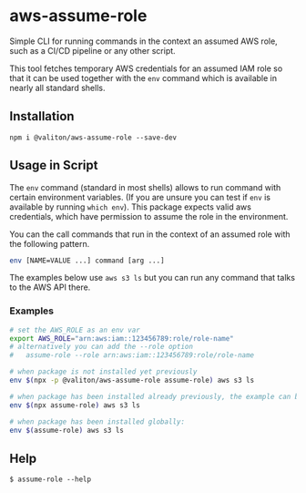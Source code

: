 # aws-assume-role

Simple CLI for running commands in the context an assumed AWS role, such as a
CI/CD pipeline or any other script.

This tool fetches temporary AWS credentials for an assumed IAM role so that it
can be used together with the `env` command which is available in nearly all standard shells.

## Installation

`npm i @valiton/aws-assume-role --save-dev`

## Usage in Script

The `env` command (standard in most shells) allows to run command with certain environment
variables. (If you are unsure you can test if `env` is available by running `which env`).
This package expects valid aws credentials, which have permission to assume the
role in the environment.

You can the call commands that run in the context of an assumed role with the following pattern.

```sh
env [NAME=VALUE ...] command [arg ...]
```

The examples below use `aws s3 ls` but you can run any command that talks to the AWS API there.

### Examples
```sh
# set the AWS_ROLE as an env var
export AWS_ROLE="arn:aws:iam::123456789:role/role-name"
# alternatively you can add the --role option
#   assume-role --role arn:aws:iam::123456789:role/role-name

# when package is not installed yet previously
env $(npx -p @valiton/aws-assume-role assume-role) aws s3 ls

# when package has been installed already previously, the example can be shortened to this:
env $(npx assume-role) aws s3 ls

# when package has been installed globally:
env $(assume-role) aws s3 ls
```

## Help

```
$ assume-role --help
```

